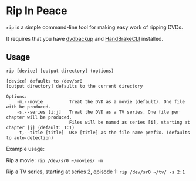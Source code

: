 # Rip In Peace

`rip` is a simple command-line tool for making easy work of ripping DVDs.

It requires that you have [dvdbackup](http://dvdbackup.sourceforge.net/) and [HandBrakeCLI](https://handbrake.fr/docs/en/latest/cli/cli-options.html) installed.

## Usage

```
rip [device] [output directory] (options)

[device] defaults to /dev/sr0
[output directory] defaults to the current directory

Options:
    -m,--movie          Treat the DVD as a movie (default). One file with be produced.
    -s,--series [i:j]   Treat the DVD as a TV series. One file per chapter will be produced.
                        Files will be named as series [i], starting at chapter [j] (default: 1:1)
    -t,--title [title]  Use [title] as the file name prefix. (defaults to auto-detection)
```

Example usage:

Rip a movie: `rip /dev/sr0 ~/movies/ -m`

Rip a TV series, starting at series 2, episode 1: `rip /dev/sr0 ~/tv/ -s 2:1`
